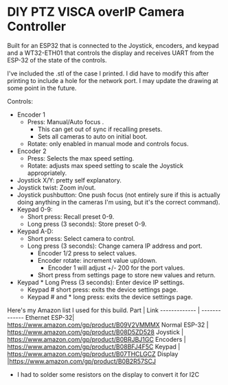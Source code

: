 # DIY PTZ VISCA overIP Camera Controller
Built for an ESP32 that is connected to the Joystick, encoders, and keypad and a WT32-ETH01 that controls the display and receives UART from the ESP-32 of the state of the controls.

I've included the .stl of the case I printed.  I did have to modify this after printing to include a hole for the network port.  I may update the drawing at some point in the future.

Controls:
- Encoder 1
    - Press: Manual/Auto focus .
        - This can get out of sync if recalling presets.
        - Sets all cameras to auto on initial boot.
    - Rotate: only enabled in manual mode and controls focus.
- Encoder 2
    - Press: Selects the max speed setting.
    - Rotate: adjusts max speed setting to scale the Joystick appropriately.
- Joystick X/Y: pretty self explanatory.
- Joystick twist: Zoom in/out.
- Joystick pushbutton: One push focus (not entirely sure if this is actually doing anything in the cameras I'm using, but it's the correct command).
- Keypad 0-9:
    - Short press: Recall preset 0-9.
    - Long press (3 seconds): Store preset 0-9.
- Keypad A-D:
    - Short press: Select camera to control.
    - Long press (3 seconds): Change camera IP address and port.
        - Encoder 1/2 press to select values.
        - Encoder rotate: increment value up/down.
            - Encoder 1 will adjust +/- 200 for the port values.
        - Short press from settings page to store new values and return.
- Keypad * Long Press (3 seconds): Enter device IP settings.
    - Keypad # short press: exits the device settings page.
    - Keypad # and * long press: exits the device settings page.


Here's my Amazon list I used for this build.
Part          | Link
------------- | -------------
Ethernet ESP-32| https://www.amazon.com/gp/product/B09V2VMMMX
Normal ESP-32  | https://www.amazon.com/gp/product/B08D5ZD528
Joystick       | https://www.amazon.com/gp/product/B0BRJBJ1GC
Encoders       | https://www.amazon.com/gp/product/B08BFJ4F5C
Keypad         | https://www.amazon.com/gp/product/B07THCLGCZ
Display        |https://www.amazon.com/gp/product/B0B2R57SCJ
- I had to solder some resistors on the display to convert it for I2C